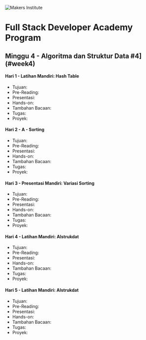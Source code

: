 ![Makers Institute](https://makersinstitute.id/static/images/logo-b.png)

# Full Stack Developer Academy Program


## <a name="week0"></a>Minggu 4 - Algoritma dan Struktur Data #4](#week4)

#### <a name="day02"></a>Hari 1 - Latihan Mandiri: Hash Table
* Tujuan:
* Pre-Reading:
* Presentasi:
* Hands-on:
* Tambahan Bacaan:
* Tugas:
* Proyek:

#### <a name="day02"></a>Hari 2 - A - Sorting
* Tujuan:
* Pre-Reading:
* Presentasi:
* Hands-on:
* Tambahan Bacaan:
* Tugas:
* Proyek:

#### <a name="day02"></a>Hari 3 - Presentasi Mandiri: Variasi Sorting
* Tujuan:
* Pre-Reading:
* Presentasi:
* Hands-on:
* Tambahan Bacaan:
* Tugas:
* Proyek:

#### <a name="day02"></a>Hari 4 - Latihan Mandiri: Alstrukdat
* Tujuan:
* Pre-Reading:
* Presentasi:
* Hands-on:
* Tambahan Bacaan:
* Tugas:
* Proyek:

#### <a name="day02"></a>Hari 5 - Latihan Mandiri: Alstrukdat
* Tujuan:
* Pre-Reading:
* Presentasi:
* Hands-on:
* Tambahan Bacaan:
* Tugas:
* Proyek:
